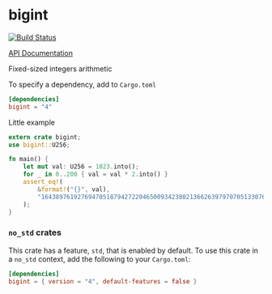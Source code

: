 # bigint

[![Build Status](https://travis-ci.org/paritytech/bigint.svg?branch=master)](https://travis-ci.org/paritytech/bigint)

[API Documentation](https://docs.rs/bigint/)

Fixed-sized integers arithmetic

To specify a dependency, add to `Cargo.toml`

```toml
[dependencies]
bigint = "4"
```

Little example

```rust
extern crate bigint;
use bigint::U256;

fn main() {
	let mut val: U256 = 1023.into();
	for _ in 0..200 { val = val * 2.into() }
	assert_eq!(
		&format!("{}", val), 
		"1643897619276947051879427220465009342380213662639797070513307648"
	);
}
```

### `no_std` crates

This crate has a feature, `std`, that is enabled by default. To use this crate
in a `no_std` context, add the following to your `Cargo.toml`:

```toml
[dependencies]
bigint = { version = "4", default-features = false }
```
